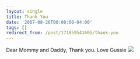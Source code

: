 ```yaml
---
layout: single
title: Thank You
date: '2007-08-26T00:00:00-04:00'
tags: []
redirect_from: /post/171859541605/thank-you
---
```

Dear Mommy and Daddy,
Thank you.
Love Gussie
[![](http://lh3.google.com/randall.h.wood/RtGSFrwfwZI/AAAAAAAABFY/CSYt2hNuo3c/s400/Photo%2033.jpg)](http://picasaweb.google.com/randall.h.wood/ShyRamblings/photo?authkey=vw_tN69PwXA#5103020479130616210)
